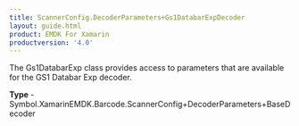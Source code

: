 ```yaml
---
title: ScannerConfig.DecoderParameters+Gs1DatabarExpDecoder
layout: guide.html
product: EMDK For Xamarin 
productversion: '4.0' 
---
```

The Gs1DatabarExp class provides access to parameters that are available for the GS1 Databar Exp decoder.

**Type** - Symbol.XamarinEMDK.Barcode.ScannerConfig+DecoderParameters+BaseDecoder

